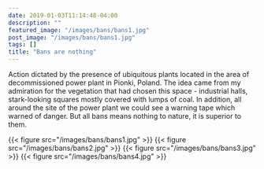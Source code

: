 ```yaml
---
date: 2019-01-03T11:14:48-04:00
description: ""
featured_image: "/images/bans/bans1.jpg"
post_image: "/images/bans/bans1.jpg"
tags: []
title: "Bans are nothing"
---
```


Action dictated by the presence of ubiquitous plants located in the area of decommissioned power plant in Pionki, Poland. The idea came from my admiration for the vegetation that had chosen this space - industrial halls, stark-looking squares mostly covered with lumps of coal. In addition, all around the site of the power plant we could see a warning tape which warned of danger. But all bans means nothing to nature, it is superior to them.

{{< figure src="/images/bans/bans1.jpg" >}}
{{< figure src="/images/bans/bans2.jpg" >}}
{{< figure src="/images/bans/bans3.jpg" >}}
{{< figure src="/images/bans/bans4.jpg" >}}
